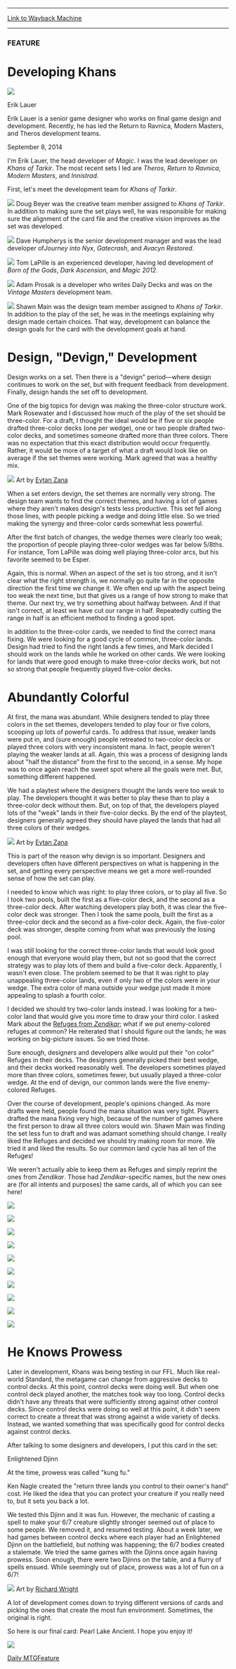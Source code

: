 
---
[Link to Wayback Machine](https://web.archive.org/web/20140911031817/http://magic.wizards.com/en/articles/archive/feature/developing-khans-2014-09-08)

[_metadata_:wayback_url]:- "http://magic.wizards.com/en/articles/archive/feature/developing-khans-2014-09-08"
[_metadata_:wayback_raw_url]:- "https://web.archive.org/web/20140911031817id_/http://magic.wizards.com/en/articles/archive/feature/developing-khans-2014-09-08"
[_metadata_:wayback_capture_timestamp]:- "2014-09-11 03:18:17+00:00"
[_metadata_:generator]:- "Drupal 7 (http://drupal.org)"
[_metadata_:description]:- "Developing the common land cycle and something for the control mirror in Khans of Tarkir."
---





### FEATURE


Developing Khans
================



![](https://media.magic.wizards.com/styles/auth_small/public/images/person/authorpic_eriklauer.jpg)

Erik Lauer

Erik Lauer is a senior game designer who works on final game design and development. Recently, he has led the Return to Ravnica, Modern Masters, and Theros development teams. 


September 8, 2014
 










I'm Erik Lauer, the head developer of *Magic*. I was the lead developer on *Khans of Tarkir*. The most recent sets I led are *Theros*, *Return to Ravnica*, *Modern Masters*, and *Innistrad*.


First, let's meet the development team for *Khans of Tarkir*.


![](https://media.wizards.com/images/magic/daily/features/2014/askl67dfue_beyer.jpg)
Doug Beyer was the creative team member assigned to *Khans of Tarkir*. In addition to making sure the set plays well, he was responsible for making sure the alignment of the card file and the creative vision improves as the set was developed.





![](https://media.wizards.com/images/magic/daily/features/2014/askl67dfue_humpherys.jpg)
Dave Humpherys is the senior development manager and was the lead developer of*Journey into Nyx*, *Gatecrash*, and *Avacyn Restored*.





![](https://media.wizards.com/images/magic/daily/features/2014/askl67dfue_lapille.jpg)
Tom LaPille is an experienced developer, having led development of *Born of the Gods*, *Dark Ascension*, and *Magic 2012*.





![](https://media.wizards.com/images/magic/daily/features/2014/askl67dfue_prozak.jpg)
Adam Prosak is a developer who writes Daily Decks and was on the *Vintage Masters* development team.





![](https://media.wizards.com/images/magic/daily/features/2014/askl67dfue_main.jpg)
Shawn Main was the design team member assigned to *Khans of Tarkir*. In addition to the play of the set, he was in the meetings explaining why design made certain choices. That way, development can balance the design goals for the card with the development goals at hand.





Design, "Devign," Development
=============================


Design works on a set. Then there is a "devign" period—where design continues to work on the set, but with frequent feedback from development. Finally, design hands the set off to development.


One of the big topics for devign was making the three-color structure work. Mark Rosewater and I discussed how much of the play of the set should be three-color. For a draft, I thought the ideal would be if five or six people drafted three-color decks (one per wedge), one or two people drafted two-color decks, and sometimes someone drafted more than three colors. There was no expectation that this exact distribution would occur frequently. Rather, it would be more of a target of what a draft would look like on average if the set themes were working. Mark agreed that was a healthy mix.


![](https://media.wizards.com/images/magic/daily/features/2014/cardart_jfkaeesdf.jpg)
Art by [Eytan Zana](http://gatherer.wizards.com/Pages/Search/Default.aspx?output=spoiler&method=visual&action=advanced&artist=[%22Eytan+Zana%22])


When a set enters devign, the set themes are normally very strong. The design team wants to find the correct themes, and having a lot of games where they aren't makes design's tests less productive. This set fell along those lines, with people picking a wedge and doing little else. So we tried making the synergy and three-color cards somewhat less powerful.


After the first batch of changes, the wedge themes were clearly too weak; the proportion of people playing three-color wedges was far below 5/8ths. For instance, Tom LaPille was doing well playing three-color arcs, but his favorite seemed to be Esper.


Again, this is normal. When an aspect of the set is too strong, and it isn't clear what the right strength is, we normally go quite far in the opposite direction the first time we change it. We often end up with the aspect being too weak the next time, but that gives us a range of how strong to make that theme. Our next try, we try something about halfway between. And if that isn't correct, at least we have cut our range in half. Repeatedly cutting the range in half is an efficient method to finding a good spot.


In addition to the three-color cards, we needed to find the correct mana fixing. We were looking for a good cycle of common, three-color lands. Design had tried to find the right lands a few times, and Mark decided I should work on the lands while he worked on other cards. We were looking for lands that were good enough to make three-color decks work, but not so strong that people frequently played five-color decks.


Abundantly Colorful
===================


At first, the mana was abundant. While designers tended to play three colors in the set themes, developers tended to play four or five colors, scooping up lots of powerful cards. To address that issue, weaker lands were put in, and (sure enough) people retreated to two-color decks or played three colors with very inconsistent mana. In fact, people weren't playing the weaker lands at all. Again, this was a process of designing lands about "half the distance" from the first to the second, in a sense. My hope was to once again reach the sweet spot where all the goals were met. But, something different happened.


We had a playtest where the designers thought the lands were too weak to play. The developers thought it was better to play these than to play a three-color deck without them. But, on top of that, the developers played lots of the "weak" lands in their five-color decks. By the end of the playtest, designers generally agreed they should have played the lands that had all three colors of their wedges.


![](https://media.wizards.com/images/magic/daily/features/2014/cardart_87ejbsdf.jpg)
Art by [Eytan Zana](http://gatherer.wizards.com/Pages/Search/Default.aspx?output=spoiler&method=visual&action=advanced&artist=[%22Eytan+Zana%22])


This is part of the reason why devign is so important. Designers and developers often have different perspectives on what is happening in the set, and getting every perspective means we get a more well-rounded sense of how the set can play.


I needed to know which was right: to play three colors, or to play all five. So I took two pools, built the first as a five-color deck, and the second as a three-color deck. After watching developers play both, it was clear the five-color deck was stronger. Then I took the same pools, built the first as a three-color deck and the second as a five-color deck. Again, the five-color deck was stronger, despite coming from what was previously the losing pool.


I was still looking for the correct three-color lands that would look good enough that everyone would play them, but not so good that the correct strategy was to play lots of them and build a five-color deck. Apparently, I wasn't even close. The problem seemed to be that it was right to play unappealing three-color lands, even if only two of the colors were in your wedge. The extra color of mana outside your wedge just made it more appealing to splash a fourth color.


I decided we should try two-color lands instead. I was looking for a two-color land that would give you more time to draw your third color. I asked Mark about the [Refuges from *Zendikar*](http://gatherer.wizards.com/Pages/Search/Default.aspx?output=spoiler&method=visual&action=advanced&set=+[%22Zendikar%22]&name=+[Refuge]); what if we put enemy-colored refuges at common? He reiterated that I should figure out the lands; he was working on big-picture issues. So we tried those.


Sure enough, designers and developers alike would put their "on color" Refuges in their decks. The designers generally picked their best wedge, and their decks worked reasonably well. The developers sometimes played more than three colors, sometimes fewer, but usually played a three-color wedge. At the end of devign, our common lands were the five enemy-colored Refuges.


Over the course of development, people's opinions changed. As more drafts were held, people found the mana situation was very tight. Players drafted the mana fixing very high, because of the number of games where the first person to draw all three colors would win. Shawn Main was finding the set less fun to draft and was adamant something should change. I really liked the Refuges and decided we should try making room for more. We tried it and liked the results. So our common land cycle has all ten of the Refuges!


We weren't actually able to keep them as Refuges and simply reprint the ones from *Zendikar*. Those had *Zendikar*-specific names, but the new ones are (for all intents and purposes) the same cards, all of which you can see here!




![](https://media.wizards.com/images/magic/tcg/products/ktk/8arg43u984398yf/en_jxwoo59fvy.png)


![](https://media.wizards.com/images/magic/tcg/products/ktk/8arg43u984398yf/en_kx5tq2x0qf.png)




![](https://media.wizards.com/images/magic/tcg/products/ktk/8arg43u984398yf/en_pusvo75pef.png)


![](https://media.wizards.com/images/magic/tcg/products/ktk/8arg43u984398yf/en_37z6pxjevm.png)




![](https://media.wizards.com/images/magic/tcg/products/ktk/8arg43u984398yf/en_jdlkss1bzm.png)


![](https://media.wizards.com/images/magic/tcg/products/ktk/8arg43u984398yf/en_lctyntabx5.png)




![](https://media.wizards.com/images/magic/tcg/products/ktk/8arg43u984398yf/en_nxdkswl3ur.png)


![](https://media.wizards.com/images/magic/tcg/products/ktk/8arg43u984398yf/en_lhzynt0cou.png)




![](https://media.wizards.com/images/magic/tcg/products/ktk/8arg43u984398yf/en_fg237t67ee.png)


![](https://media.wizards.com/images/magic/tcg/products/ktk/8arg43u984398yf/en_agscypux1s.png)





He Knows Prowess
================


Later in development, Khans was being testing in our FFL. Much like real-world Standard, the metagame can change from aggressive decks to control decks. At this point, control decks were doing well. But when one control deck played another, the matches took way too long. Control decks didn't have any threats that were sufficiently strong against other control decks. Since control decks were doing so well at this point, it didn't seem correct to create a threat that was strong against a wide variety of decks. Instead, we wanted something that was specifically good for control decks against control decks.


After talking to some designers and developers, I put this card in the set:


Enlightened Djinn  



At the time, prowess was called "kung fu."


Ken Nagle created the "return three lands you control to their owner's hand" cost. He liked the idea that you can protect your creature if you really need to, but it sets you back a lot.


We tested this Djinn and it was fun. However, the mechanic of casting a spell to make your 6/7 creature slightly stronger seemed out of place to some people. We removed it, and resumed testing. About a week later, we had games between control decks where each player had an Enlightened Djinn on the battlefield, but nothing was happening; the 6/7 bodies created a stalemate. We tried the same games with the Djinns once again having prowess. Soon enough, there were two Djinns on the table, and a flurry of spells ensued. While seemingly out of place, prowess was a lot of fun on a 6/7!


![](https://media.wizards.com/images/magic/daily/features/2014/cardart_jfkajbsdf.jpg)
Art by [Richard Wright](http://gatherer.wizards.com/Pages/Search/Default.aspx?output=spoiler&method=visual&action=advanced&artist=[%22Richard+Wright%22])


A lot of development comes down to trying different versions of cards and picking the ones that create the most fun environment. Sometimes, the original is right.


So here is our final card: Pearl Lake Ancient. I hope you enjoy it!


![](https://media.wizards.com/images/magic/tcg/products/ktk/8arg43u984398yf/en_x4p59deuyk.png)

[Daily MTG](/en/tags/daily-mtg)[Feature](/en/tags/feature)





 
 




  







